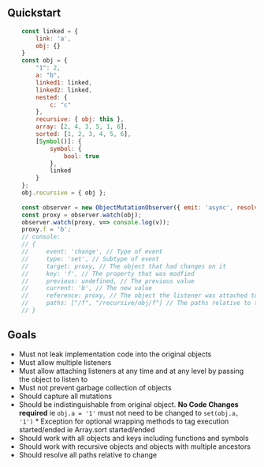 ## Quickstart
```JavaScript
    const linked = {
        link: 'a',
        obj: {}
    }
    const obj = {
        "1": 2,
        a: "b",
        linked1: linked,
        linked2: linked,
        nested: {
            c: "c"
        },
        recursive: { obj: this },
        array: [2, 4, 3, 5, 1, 6],
        sorted: [1, 2, 3, 4, 5, 6],
        [Symbol()]: {
            symbol: {
                bool: true
            },
            linked
        }
    };
    obj.recursive = { obj };
    
    const observer = new ObjectMutationObserver({ emit: 'async', resolveChangeAncestors: 'early' }));
    const proxy = observer.watch(obj);
    observer.watch(proxy, v=> console.log(v));
    proxy.f = 'b';
    // console:
    // {
    //     event: 'change', // Type of event
    //     type: 'set', // Subtype of event
    //     target: proxy, // The object that had changes on it
    //     key: 'f', // The property that was modfied
    //     previous: undefined, // The previous value
    //     current: 'b', // The new value
    //     reference: proxy, // The object the listener was attached to
    //     paths: ["/f", "/recursive/obj/f"] // The paths relative to the listened to object
    // }
```



## Goals 
- Must not leak implementation code into the original objects
- Must allow multiple listeners
- Must allow attaching listeners at any time and at any level by passing the object to listen to
- Must not prevent garbage collection of objects
- Should capture all mutations
- Should be indistinguishable from original object. **No Code Changes required** ie `obj.a = '1'` must not need to be changed to `set(obj.a, '1')` * Exception for optional wrapping methods to tag execution started/ended ie Array.sort started/ended
- Should work with all objects and keys including functions and symbols
- Should work with recursive objects and objects with multiple ancestors
- Should resolve all paths relative to change
